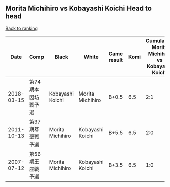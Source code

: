 ## Morita Michihiro vs Kobayashi Koichi Head to head

[Back to ranking](../../index.md)




| **Date** | **Comp** | **Black** | **White** | **Game result** | **Komi** | **Cumulative Morita Michihiro vs Kobayashi Koichi** | **Morita Michihiro streak** | **Kobayashi Koichi streak** | 
| --- | --- | --- | --- | --- | --- | --- | --- | --- |
| 2018-03-15 | 第74期本因坊戦予選 | Kobayashi Koichi | Morita Michihiro | B+0.5 | 6.5 | 2:1 | 0 | 1 | 
| 2011-10-13 | 第37期碁聖戦予選 | Morita Michihiro | Kobayashi Koichi | B+5.5 | 6.5 | 2:0 | 2 | 0 | 
| 2007-07-12 | 第56期王座戦予選 | Morita Michihiro | Kobayashi Koichi | B+3.5 | 6.5 | 1:0 | 1 | 0 |




